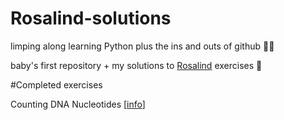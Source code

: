 # Rosalind-solutions
limping along learning Python plus the ins and outs of github :face_with_spiral_eyes:

baby's first repository + my solutions to [Rosalind](https://rosalind.info/problems/locations/) exercises :dna:

#Completed exercises

Counting DNA Nucleotides [[info](https://rosalind.info/problems/dna/)]
